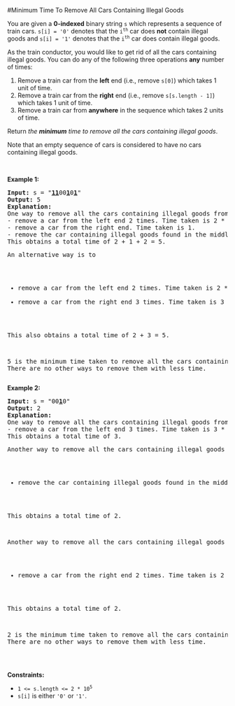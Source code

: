 #Minimum Time To Remove All Cars Containing Illegal Goods
<p>You are given a <strong>0-indexed</strong> binary string <code>s</code> which represents a sequence of train cars. <code>s[i] = '0'</code> denotes that the <code>i<sup>th</sup></code> car does <strong>not</strong> contain illegal goods and <code>s[i] = '1'</code> denotes that the <code>i<sup>th</sup></code> car does contain illegal goods.</p>
<p>As the train conductor, you would like to get rid of all the cars containing illegal goods. You can do any of the following three operations <strong>any</strong> number of times:</p>
<ol>
<li>Remove a train car from the <strong>left</strong> end (i.e., remove <code>s[0]</code>) which takes 1 unit of time.</li>
<li>Remove a train car from the <strong>right</strong> end (i.e., remove <code>s[s.length - 1]</code>) which takes 1 unit of time.</li>
<li>Remove a train car from <strong>anywhere</strong> in the sequence which takes 2 units of time.</li>
</ol>
<p>Return <em>the <strong>minimum</strong> time to remove all the cars containing illegal goods</em>.</p>
<p>Note that an empty sequence of cars is considered to have no cars containing illegal goods.</p>
<p> </p>
<p><strong class="example">Example 1:</strong></p>
<pre><strong>Input:</strong> s = "<strong><u>11</u></strong>00<strong><u>1</u></strong>0<strong><u>1</u></strong>"
<strong>Output:</strong> 5
<strong>Explanation:</strong> 
One way to remove all the cars containing illegal goods from the sequence is to
- remove a car from the left end 2 times. Time taken is 2 * 1 = 2.
- remove a car from the right end. Time taken is 1.
- remove the car containing illegal goods found in the middle. Time taken is 2.
This obtains a total time of 2 + 1 + 2 = 5.
<p>An alternative way is to</p>
<ul>
<li>remove a car from the left end 2 times. Time taken is 2 * 1 = 2.</li>
<li>remove a car from the right end 3 times. Time taken is 3 * 1 = 3.</li>
</ul>
<p>This also obtains a total time of 2 + 3 = 5.</p>
<p>5 is the minimum time taken to remove all the cars containing illegal goods. 
There are no other ways to remove them with less time.
</pre></p>
<p><strong class="example">Example 2:</strong></p>
<pre><strong>Input:</strong> s = "00<strong><u>1</u></strong>0"
<strong>Output:</strong> 2
<strong>Explanation:</strong>
One way to remove all the cars containing illegal goods from the sequence is to
- remove a car from the left end 3 times. Time taken is 3 * 1 = 3.
This obtains a total time of 3.
<p>Another way to remove all the cars containing illegal goods from the sequence is to</p>
<ul>
<li>remove the car containing illegal goods found in the middle. Time taken is 2.</li>
</ul>
<p>This obtains a total time of 2.</p>
<p>Another way to remove all the cars containing illegal goods from the sequence is to</p>
<ul>
<li>remove a car from the right end 2 times. Time taken is 2 * 1 = 2.</li>
</ul>
<p>This obtains a total time of 2.</p>
<p>2 is the minimum time taken to remove all the cars containing illegal goods. 
There are no other ways to remove them with less time.</pre></p>
<p> </p>
<p><strong>Constraints:</strong></p>
<ul>
<li><code>1 &lt;= s.length &lt;= 2 * 10<sup>5</sup></code></li>
<li><code>s[i]</code> is either <code>'0'</code> or <code>'1'</code>.</li>
</ul>
